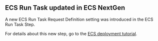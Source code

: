 ## ECS Run Task updated in ECS NextGen

A new  ECS Run Task Request Definition setting was introduced in the ECS Run Task Step.

For details about this new step, go to the [ECS deployment tutorial](../../onboard-cd/cd-quickstarts/ecs-deployment-tutorial.md#ecs-run-task-step).  
